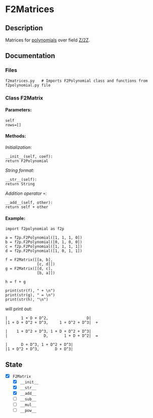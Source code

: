 # F2Matrices

## Description

Matrices for [polynomials](https://github.com/jonbenronron/F2Polynomials) over field [Z/2Z](https://en.wikipedia.org/wiki/GF(2)).

## Documentation

### Files

```
f2matrices.py   # Imports F2Polynomial class and functions from f2polynomial.py file
```

### Class F2Matrix
  
  #### Parameters:
  
  ```
  self
  rows=[]
  ```
  
  #### Methods:
  
  _Initialization_:
  ```
  __init__(self, coef):
  return F2Polynomial
  ```
  
  _String format_:
  ```
  __str__(self):
  return String
  ```
  
  _Addition operator_ `+`:
  ```
  __add__(self, other):
  return self + other
  ```
  
  #### Example:
  
  ```
  import f2polynomial as f2p
  
  a = f2p.F2Polynomial([1, 1, 1, 0])
  b = f2p.F2Polynomial([0, 1, 0, 0])
  c = f2p.F2Polynomial([1, 1, 1, 1])
  d = f2p.F2Polynomial([1, 0, 1, 1])

  f = F2Matrix([[a, b],
                [c, d]])
  g = F2Matrix([[d, c],
                [b, a]])

  h = f + g

  print(str(f), " + \n")
  print(str(g), " = \n")
  print(str(h), "\n")
  ```
  
  will print out:
  
  ```
  |      1 + D + D^2,                 D|
  |1 + D + D^2 + D^3,     1 + D^2 + D^3|  +

  |    1 + D^2 + D^3, 1 + D + D^2 + D^3|
  |                D,       1 + D + D^2|  =

  |      D + D^3, 1 + D^2 + D^3|
  |1 + D^2 + D^3,       D + D^3|
  ```
  

## State
- [x] `F2Matrix`
  - [x] `__init__`
  - [x] `__str__`
  - [x] `__add__`
  - [ ] `__sub__`
  - [ ] `__mul__`
  - [ ] `__pow__`

